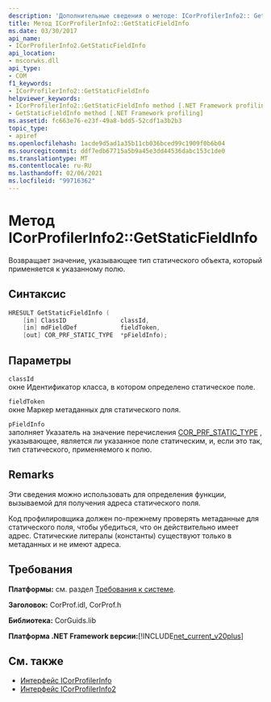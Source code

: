 ```yaml
---
description: 'Дополнительные сведения о методе: ICorProfilerInfo2:: GetStaticFieldInfo'
title: Метод ICorProfilerInfo2::GetStaticFieldInfo
ms.date: 03/30/2017
api_name:
- ICorProfilerInfo2.GetStaticFieldInfo
api_location:
- mscorwks.dll
api_type:
- COM
f1_keywords:
- ICorProfilerInfo2::GetStaticFieldInfo
helpviewer_keywords:
- ICorProfilerInfo2::GetStaticFieldInfo method [.NET Framework profiling]
- GetStaticFieldInfo method [.NET Framework profiling]
ms.assetid: fc663e76-e23f-49a8-bdd5-52cdf1a3b2b3
topic_type:
- apiref
ms.openlocfilehash: 1acde9d5ad1a35b11cb036bced99c1909f0b6b04
ms.sourcegitcommit: ddf7edb67715a5b9a45e3dd44536dabc153c1de0
ms.translationtype: MT
ms.contentlocale: ru-RU
ms.lasthandoff: 02/06/2021
ms.locfileid: "99716362"
---
```

# <a name="icorprofilerinfo2getstaticfieldinfo-method"></a>Метод ICorProfilerInfo2::GetStaticFieldInfo

Возвращает значение, указывающее тип статического объекта, который применяется к указанному полю.  
  
## <a name="syntax"></a>Синтаксис  
  
```cpp  
HRESULT GetStaticFieldInfo (  
    [in] ClassID               classId,  
    [in] mdFieldDef            fieldToken,  
    [out] COR_PRF_STATIC_TYPE  *pFieldInfo);  
```  
  
## <a name="parameters"></a>Параметры  

 `classId`  
 окне Идентификатор класса, в котором определено статическое поле.  
  
 `fieldToken`  
 окне Маркер метаданных для статического поля.  
  
 `pFieldInfo`  
 заполняет Указатель на значение перечисления [COR_PRF_STATIC_TYPE](cor-prf-static-type-enumeration.md) , указывающее, является ли указанное поле статическим, и, если это так, тип статического, применяемого к полю.  
  
## <a name="remarks"></a>Remarks  

 Эти сведения можно использовать для определения функции, вызываемой для получения адреса статического поля.  
  
 Код профилировщика должен по-прежнему проверять метаданные для статического поля, чтобы убедиться, что он действительно имеет адрес. Статические литералы (константы) существуют только в метаданных и не имеют адреса.  
  
## <a name="requirements"></a>Требования  

 **Платформы:** см. раздел [Требования к системе](../../get-started/system-requirements.md).  
  
 **Заголовок:** CorProf.idl, CorProf.h  
  
 **Библиотека:** CorGuids.lib  
  
 **Платформа .NET Framework версии:**[!INCLUDE[net_current_v20plus](../../../../includes/net-current-v20plus-md.md)]  
  
## <a name="see-also"></a>См. также

- [Интерфейс ICorProfilerInfo](icorprofilerinfo-interface.md)
- [Интерфейс ICorProfilerInfo2](icorprofilerinfo2-interface.md)
